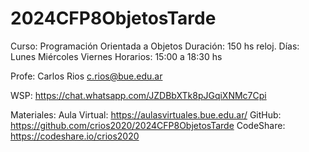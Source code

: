# 2024CFP8ObjetosTarde

Curso:      Programación Orientada a Objetos
Duración:   150 hs reloj.
Días:       Lunes Miércoles Viernes
Horarios:   15:00 a 18:30 hs

Profe: Carlos Rios      c.rios@bue.edu.ar

WSP:
https://chat.whatsapp.com/JZDBbXTk8pJGqiXNMc7Cpi

Materiales:
    Aula Virtual: https://aulasvirtuales.bue.edu.ar/
    GitHub:         
    https://github.com/crios2020/2024CFP8ObjetosTarde
    CodeShare:      https://codeshare.io/crios2020

